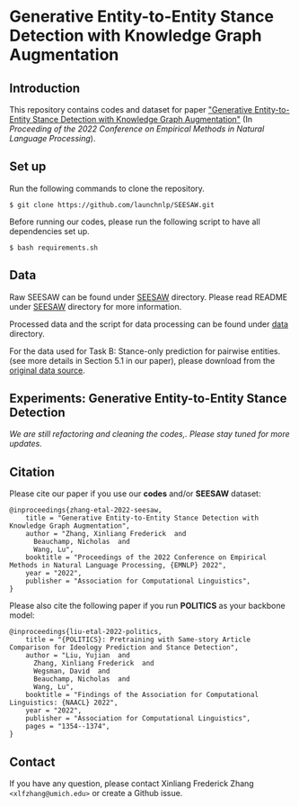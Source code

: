 # Generative Entity-to-Entity Stance Detection with Knowledge Graph Augmentation

## Introduction
This repository contains codes and dataset for paper ["Generative Entity-to-Entity Stance Detection with Knowledge Graph Augmentation"](./https://web.eecs.umich.edu/~xlfzhang/assets/pdf/EMNLP2022a/paper.pdf) (In <em>Proceeding of the 2022 Conference on Empirical Methods in Natural Language Processing</em>).

## Set up
Run the following commands to clone the repository.
```shell script
$ git clone https://github.com/launchnlp/SEESAW.git
```

Before running our codes, please run the following script to have all dependencies set up.
```shell script
$ bash requirements.sh
```

## Data 
Raw SEESAW can be found under [SEESAW](./SEESAW) directory. Please read README under [SEESAW](./SEESAW) directory for more information.

Processed data and the script for data processing can be found under [data](./data) directory.

For the data used for Task B: Stance-only prediction for pairwise entities. (see more details in Section 5.1 in our paper), please download from the [original data source](https://github.com/bywords/directed_sentiment_analysis).


## Experiments: Generative Entity-to-Entity Stance Detection
*We are still refactoring and cleaning the codes,. Please stay tuned for more updates.*

## Citation
Please cite our paper if you use our **codes** and/or **SEESAW** dataset:
```
@inproceedings{zhang-etal-2022-seesaw,
    title = "Generative Entity-to-Entity Stance Detection with Knowledge Graph Augmentation",
    author = "Zhang, Xinliang Frederick  and
      Beauchamp, Nicholas  and
      Wang, Lu",
    booktitle = "Proceedings of the 2022 Conference on Empirical Methods in Natural Language Processing, {EMNLP} 2022",
    year = "2022",
    publisher = "Association for Computational Linguistics",
}
```
Please also cite the following paper if you run **POLITICS** as your backbone model:
```
@inproceedings{liu-etal-2022-politics,
    title = "{POLITICS}: Pretraining with Same-story Article Comparison for Ideology Prediction and Stance Detection",
    author = "Liu, Yujian  and
      Zhang, Xinliang Frederick  and
      Wegsman, David  and
      Beauchamp, Nicholas  and
      Wang, Lu",
    booktitle = "Findings of the Association for Computational Linguistics: {NAACL} 2022",
    year = "2022",
    publisher = "Association for Computational Linguistics",
    pages = "1354--1374",
}
```

## Contact
If you have any question, please contact Xinliang Frederick Zhang ```<xlfzhang@umich.edu>``` or create a Github issue.

